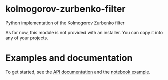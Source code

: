 # kolmogorov-zurbenko-filter
Python implementation of the Kolmogorov Zurbenko filter

As for now, this module is not provided with an installer. You can copy it into any of your projects.

# Examples and documentation
To get started, see the [API documentation](https://rawgit.com/MathieuSchopfer/kolmogorov-zurbenko-filter/master/doc/html/index.html) and the [notebook example](notebooks/Kolmogorov-Zurbenko%20filter.ipynb).

